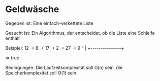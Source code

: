 # Geldwäsche

Gegeben ist:
 Eine einfach-verkettete Liste

Gesucht ist:
 Ein Algorithmus, der entscheidet, ob die Liste eine Schleife enthält

Beispiel:
 12 -> 8 -> 17 -> 2 -> 27 -> 9
             ^               |
             +---------------+

 => true

Bedingungen:
 Die Laufzeitkomplexität soll O(n) sein,
 die Speicherkomplexität soll O(1) sein.
